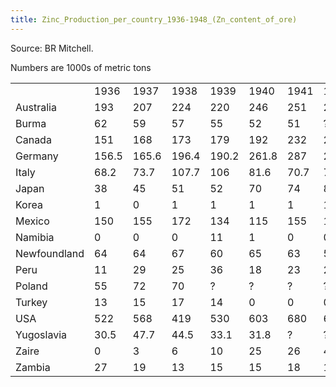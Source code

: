 ```yaml
---
title: Zinc_Production_per_country_1936-1948_(Zn_content_of_ore)
---
```

Source: BR Mitchell.

Numbers are 1000s of metric tons

|              |       |       |       |       |       |      |       |       |      |      |      |      |      |
|--------------|-------|-------|-------|-------|-------|------|-------|-------|------|------|------|------|------|
|              | 1936  | 1937  | 1938  | 1939  | 1940  | 1941 | 1942  | 1943  | 1944 | 1945 | 1946 | 1947 | 1948 |
| Australia    | 193   | 207   | 224   | 220   | 246   | 251  | 224   | 184   | 176  | 153  | 175  | 185  | 194  |
| Burma        | 62    | 59    | 57    | 55    | 52    | 51   | ?     | ?     | ?    | ?    | ?    | ?    | 2    |
| Canada       | 151   | 168   | 173   | 179   | 192   | 232  | 263   | 277   | 250  | 235  | 214  | 189  | 212  |
| Germany      | 156.5 | 165.6 | 196.4 | 190.2 | 261.8 | 287  | 277.7 | 297.5 | ?    | ?    | ?    | ?    | 53.6 |
| Italy        | 68.2  | 73.7  | 107.7 | 106   | 81.6  | 70.7 | 75.9  | 67.9  | 21.2 | 10.3 | 25.4 | 57.8 | 73.5 |
| Japan        | 38    | 45    | 51    | 52    | 70    | 74   | 82    | 91    | 82   | 31   | 21   | 27   | 33   |
| Korea        | 1     | 0     | 1     | 1     | 1     | 1    | 1     | 3     | 2    | ?    | ?    | ?    | 13   |
| Mexico       | 150   | 155   | 172   | 134   | 115   | 155  | 189   | 197   | 219  | 210  | 139  | 196  | 179  |
| Namibia      | 0     | 0     | 0     | 11    | 1     | 0    | 0     | 0     | 0    | 0    | 0    | 0    | 12   |
| Newfoundland | 64    | 64    | 67    | 60    | 65    | 63   | 51    | 60    | 64   | 51   | 49   | 40   | 39   |
| Peru         | 11    | 29    | 25    | 36    | 18    | 23   | 24    | 33    | 49   | 61   | 53   | 58   | 59   |
| Poland       | 55    | 72    | 70    | ?     | ?     | ?    | ?     | ?     | ?    | ?    | 46   | 57   | 71   |
| Turkey       | 13    | 15    | 17    | 14    | 0     | 0    | 0     | 0     | 0    | 0    | 0    | 1    | 2    |
| USA          | 522   | 568   | 419   | 530   | 603   | 680  | 697   | 675   | 652  | 557  | 521  | 578  | 571  |
| Yugoslavia   | 30.5  | 47.7  | 44.5  | 33.1  | 31.8  | ?    | ?     | ?     | ?    | 7.7  | 22.4 | 35   | 36.7 |
| Zaire        | 0     | 3     | 6     | 10    | 25    | 26   | 41    | 47    | 55   | 75   | 89   | 99   | 126  |
| Zambia       | 27    | 19    | 13    | 15    | 15    | 18   | 18    | 17    | 19   | 15   | 17   | 21   | 22   |
